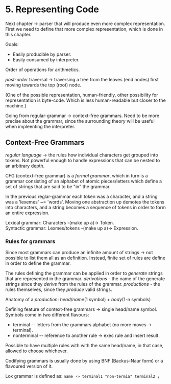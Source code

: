 # 5. Representing Code

Next chapter -> parser that will produce even more complex representation.
First we need to define that more complex representation, which is done in this
chapter.

Goals:
* Easily producible by parser.
* Easily consumed by interpreter.

Order of operations for arithmetics.

_post-order_ traversal -> traversing a tree from the leaves (end nodes) first
moving towards the top (root) node.

(One of the possible representation, human-friendly, other possibility for
representation is byte-code. Which is less human-readable but closer to the
machine.)

Going from regular-grammar -> context-free grammars. Need to be more precise
about the grammar, since the surrounding theory will be useful when impleenting
the interpreter.


## Context-Free Grammars

_regular language_ -> the rules how individual characters get grouped into
tokens. Not powerful enough to handle expressions that can be nested to an
arbitrary depth.

CFG (context-free grammar) is a _formal grammar_, which in turn is a grammar
consisting of an alphabet of atomic pieces/letters which define a set of strings
that are said to be "in" the grammar.

In the previous reglar-grammar each token was a character, and a string was a
'lexemes' ~= 'words'. Moving one abstraction up demotes the tokens into
characters, and a string becomes a sequence of tokens in order to form an entire
expression.

Lexical grammar: Characters -(make up a)-> Token.  
Syntactic grammar: Lexmes/tokens -(make up a)-> Expression.


### Rules for grammars

Since most grammars can produce an infinite amount of strings -> not possible to
list them all as an definition. Instead, finite set of rules are define in order
to define the grammar.

The rules defining the grammar can be applied in order to _generate_ strings
that are represented in the grammar. _derivations_ - the name of the generate
strings since they _derive_ from the rules of the grammar. _productions_ - the
rules themselves, since they _produce_ valid strings.

Anatomy of a _production_: _head_/_name_(1 symbol) + _body_(1-n symbols)  

Defining feature of context-free grammars -> single head/name symbol.
Symbols come in two different flavours:
* terminal -- letters from the grammars alphabet (no more moves -> terminal).
* nonterminal -- reference to another rule -> exec rule and insert result.

Possible to have multiple rules with with the same head/name, in that case,
allowed to choose whichever.

Codifying grammars is usually done by using BNF (Backus-Naur form) or a
flavoured version of it.

Lox grammar is defined as: `name -> terminal1 "non-termia" terminal2 ;`
